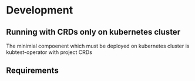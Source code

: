 # Development

## Running with CRDs only on kubernetes cluster

The minimial compoenent which must be deployed on kubernetes cluster is kubtest-operator with project CRDs

## Requirements

